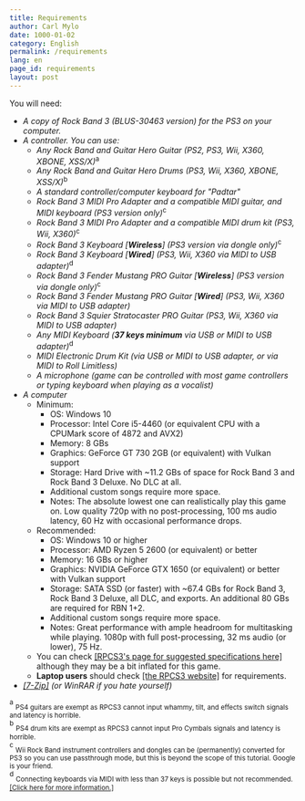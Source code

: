 ```yaml
---
title: Requirements
author: Carl Mylo
date: 1000-01-02
category: English
permalink: /requirements
lang: en
page_id: requirements
layout: post
---
```


You will need:
* _A copy of Rock Band 3 (BLUS-30463 version) for the PS3 on your computer._
* _A controller. You can use:_
	*   _Any Rock Band and Guitar Hero Guitar (PS2, PS3, Wii, X360, XBONE, XSS/X)_<sup>a
	*   _Any Rock Band and Guitar Hero Drums (PS3, Wii, X360, XBONE, XSS/X)_<sup>b
	*   _A standard controller/computer keyboard for "Padtar"_<sup>
	*   _Rock Band 3 MIDI Pro Adapter and a compatible MIDI guitar, and MIDI keyboard (PS3 version only)_<sup>c
	*   _Rock Band 3 MIDI Pro Adapter and a compatible MIDI drum kit (PS3, Wii, X360)_<sup>c
	*   _Rock Band 3 Keyboard \[**Wireless**\] (PS3 version via dongle only)_<sup>c
	*   _Rock Band 3 Keyboard \[**Wired**\] (PS3, Wii, X360 via MIDI to USB adapter)_<sup>d
	*   _Rock Band 3 Fender Mustang PRO Guitar \[**Wireless**\] (PS3 version via dongle only)_<sup>c
	*   _Rock Band 3 Fender Mustang PRO Guitar \[**Wired**\] (PS3, Wii, X360 via MIDI to USB adapter)_
	*   _Rock Band 3 Squier Stratocaster PRO Guitar (PS3, Wii, X360 via MIDI to USB adapter)_
	*   _Any MIDI Keyboard (**37 keys minimum** via USB or MIDI to USB adapter)_<sup>d 
	*   _MIDI Electronic Drum Kit (via USB or MIDI to USB adapter, or via MIDI to Roll Limitless)_
	*   _A microphone (game can be controlled with most game controllers or typing keyboard when playing as a vocalist)_
*   _A computer_
	* Minimum:
		* OS: Windows 10
		* Processor: Intel Core i5-4460 (or equivalent CPU with a CPUMark score of 4872 and AVX2)
		* Memory: 8 GBs
		* Graphics: GeForce GT 730 2GB (or equivalent) with Vulkan support
		* Storage: Hard Drive with ~11.2 GBs of space for Rock Band 3 and Rock Band 3 Deluxe. No DLC at all.
		* Additional custom songs require more space.
		* Notes: The absolute lowest one can realistically play this game on. Low quality 720p with no post-processing, 100 ms audio latency, 60 Hz with occasional performance drops.
	* Recommended:
		* OS: Windows 10 or higher
		* Processor: AMD Ryzen 5 2600 (or equivalent) or better
		* Memory: 16 GBs or higher
		* Graphics: NVIDIA GeForce GTX 1650 (or equivalent) or better with Vulkan support
		* Storage: SATA SSD (or faster) with ~67.4 GBs for Rock Band 3, Rock Band 3 Deluxe, all DLC, and exports. An additional 80 GBs are required for RBN 1+2.
		* Additional custom songs require more space.
		* Notes: Great performance with ample headroom for multitasking while playing. 1080p with full post-processing, 32 ms audio (or lower), 75 Hz.
	* You can check [[RPCS3's page for suggested specifications here]](https://rpcs3.net/quickstart) although they may be a bit inflated for this game.
	* **Laptop users** should check [[the RPCS3 website]]((https://rpcs3.net/quickstart)) for requirements.
*   _[[7-Zip]](https://www.7-zip.org/download.html) (or WinRAR if you hate yourself)_

<sup>a</sup> <sub>PS4 guitars are exempt as RPCS3 cannot input whammy, tilt, and effects switch signals and latency is horrible.</sub>  
<sup>b</sup> <sub>PS4 drum kits are exempt as RPCS3 cannot input Pro Cymbals signals and latency is horrible.</sub>  
<sup>c</sup> <sub>Wii Rock Band instrument controllers and dongles can be (permanently) converted for PS3 so you can use passthrough mode, but this is beyond the scope of this tutorial. Google is your friend.</sub>  
<sup>d</sup> <sub>Connecting keyboards via MIDI with less than 37 keys is possible but not recommended. [[Click here for more information.]](https://rb3pc.milohax.org/instruments/misc/midikeys)</sub>  